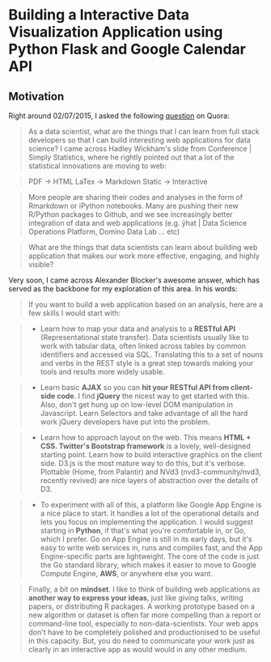 # Building a Interactive Data Visualization Application using Python Flask and Google Calendar API

## Motivation
Right around 02/07/2015, I asked the following [question] on Quora:

> As a data scientist, what are the things that I can learn from full stack developers so that I can build interesting web applications for data science?
I came across Hadley Wickham's slide from Conference | Simply Statistics, where he rightly pointed out that a lot of the statistical innovations are moving to web:

> PDF -> HTML
LaTex -> Markdown
Static -> Interactive

> More people are sharing their codes and analyses in the form of Rmarkdown or iPython notebooks. Many are pushing their new R/Python packages to Github, and we see increasingly better integration of data and web applications (e.g. ŷhat | Data Science Operations Platform, Domino Data Lab ... etc)

> What are the things that data scientists can learn about building web application that makes our work more effective, engaging, and highly visible?

Very soon, I came across Alexander Blocker's awesome answer, which has served as the backbone for my exploration of this area. In his words:

> If you want to build a web application based on an analysis, here are a few skills I would start with:

> * Learn how to map your data and analysis to a **RESTful API** (Representational state transfer). Data scientists usually like to work with tabular data, often linked across tables by common identifiers and accessed via SQL. Translating this to a set of nouns and verbs in the REST style is a great step towards making your tools and results more widely usable.

> * Learn basic **AJAX** so you can **hit your RESTful API from client-side code**. I find **jQuery** the nicest way to get started with this. Also, don't get hung up on low-level DOM manipulation in Javascript. Learn Selectors and take advantage of all the hard work jQuery developers have put into the problem.

> * Learn how to approach layout on the web. This means **HTML + CSS. Twitter's Bootstrap framework** is a lovely, well-designed starting point.
Learn how to build interactive graphics on the client side. D3.js is the most mature way to do this, but it's verbose. Plottable (Home, from Palantir) and NVd3 (nvd3-community/nvd3, recently revived) are nice layers of abstraction over the details of D3.

> * To experiment with all of this, a platform like Google App Engine is a nice place to start. It handles a lot of the operational details and lets you focus on implementing the application. I would suggest starting in **Python**, if that's what you're comfortable in, or Go, which I prefer. Go on App Engine is still in its early days, but it's easy to write web services in, runs and compiles fast, and the App Engine-specific parts are lightweight. The core of the code is just the Go standard library, which makes it easier to move to Google Compute Engine, **AWS**, or anywhere else you want.

> Finally, a bit on **mindset**. I like to think of building web applications as **another way to express your ideas**, just like giving talks, writing papers, or distributing R packages. A working prototype based on a new algorithm or dataset is often far more compelling than a report or command-line tool, especially to non-data-scientists. Your web apps don't have to be completely polished and productionised to be useful in this capacity. But, you do need to communicate your work just as clearly in an interactive app as would would in any other medium.

[question]: https://www.quora.com/As-a-data-scientist-what-are-the-things-that-I-can-learn-from-full-stack-developers-so-that-I-can-build-interesting-web-applications-for-data-science